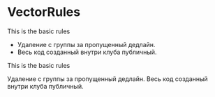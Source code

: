 # VectorRules
This is the basic rules 

* Удаление с группы за пропущенный дедлайн.
* Весь код созданный внутри клуба публичный.

This is the basic rules

Удаление с группы за пропущенный дедлайн.
Весь код созданный внутри клуба публичный.
